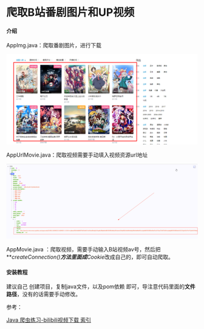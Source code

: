 # 爬取B站番剧图片和UP视频

#### 介绍

AppImg.java：爬取番剧图片，进行下载

![1570187675756](https://raw.githubusercontent.com/unborn-chy/bilibili-img-movie/master/readme_img/1570187675756.png)



AppUrlMovie.java：爬取视频需要手动填入视频资源url地址



![](https://raw.githubusercontent.com/unborn-chy/bilibili-img-movie/master/readme_img/%E6%90%9C%E7%8B%97%E6%88%AA%E5%9B%BE20191004191752.png)



AppMovie.java ：爬取视频，需要手动输入B站视频av号，然后把***createConnection()***方法里面成**Cookie**改成自己的，即可自动爬取。



#### 安装教程

建议自己 创建项目，复制java文件，以及pom依赖  即可，导注意代码里面的**文件路径**，没有的话需要手动修改。



参考：

[Java 爬虫练习-bilibili视频下载 索引](https://nicelee.top/blog/2019/03/02/java-spider-bilibili-down-index/)



